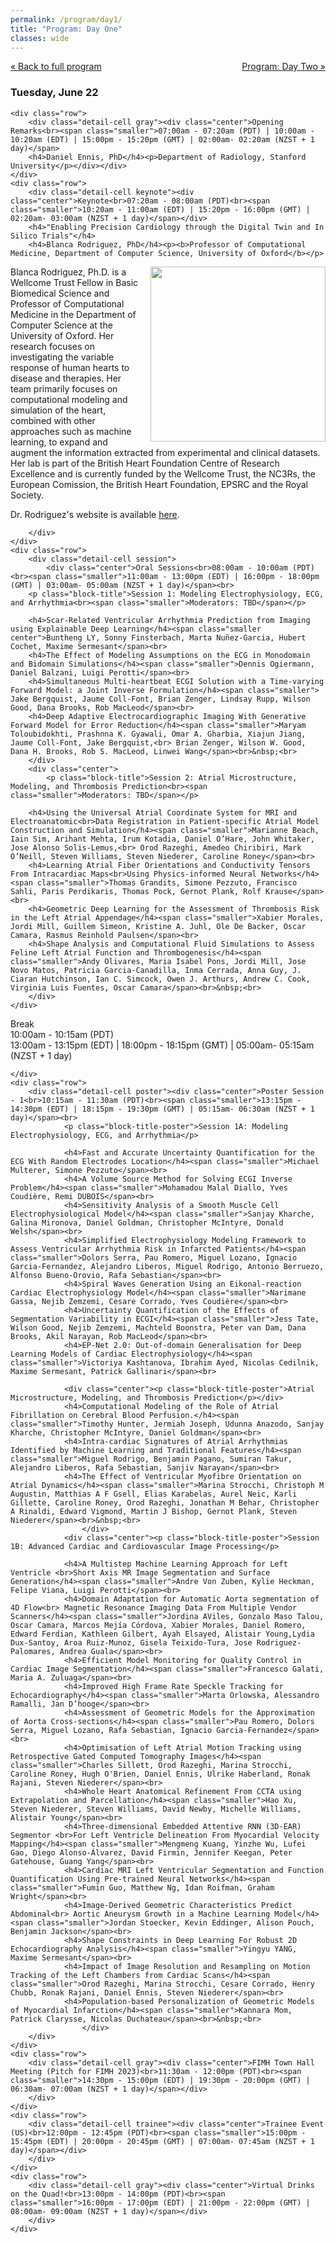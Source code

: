 ```yaml
---
permalink: /program/day1/
title: "Program: Day One"
classes: wide
---
```


<a href="/program/" class="smaller">&laquo; Back to full program</a><a style="float:right;" href="/program/day2/" class="smaller">Program: Day Two &raquo;</a>
<div class="day-detail">
<h3 class="date">Tuesday, June 22</h3>

	<div class="row">
		<div class="detail-cell gray"><div class="center">Opening Remarks<br><span class="smaller">07:00am - 07:20am (PDT) | 10:00am - 10:20am (EDT) | 15:00pm - 15:20pm (GMT) | 02:00am- 02:20am (NZST + 1 day)</span>
		<h4>Daniel Ennis, PhD</h4><p>Department of Radiology, Stanford University</p></div></div>
	</div>
	<div class="row">
		<div class="detail-cell keynote"><div class="center">Keynote<br>07:20am - 08:00am (PDT)<br><span class="smaller">10:20am - 11:00am (EDT) | 15:20pm - 16:00pm (GMT) | 02:20am- 03:00am (NZST + 1 day)</span></div>
		<h4>"Enabling Precision Cardiology through the Digital Twin and In Silico Trials"</h4>
		<h4>Blanca Rodriguez, PhD</h4><p><b>Professor of Computational Medicine, Department of Computer Science, University of Oxford</b></p>

<p><img align="right" src="/assets/images/BlancaRodriguez.jpg" width="280" style="margin-left: 12px;">Blanca Rodriguez, Ph.D. is a Wellcome Trust Fellow in Basic Biomedical Science and Professor of Computational Medicine in the Department of Computer Science at the University of Oxford. Her research focuses on investigating the variable response of human hearts to disease and therapies. Her team primarily focuses on computational modeling and simulation of the heart, combined with other approaches such as machine learning, to expand and augment the information extracted from experimental and clinical datasets. Her lab is part of the British Heart Foundation Centre of Research Excellence and is currently funded by the Wellcome Trust, the NC3Rs, the European Comission, the British Heart Foundation, EPSRC and the Royal Society. </p>
<p>Dr. Rodriguez's website is available <a href="https://www.cs.ox.ac.uk/people/blanca.rodriguez" target="_blank">here</a>.</p>
		
		</div>
	</div>	
	<div class="row">
		<div class="detail-cell session">
			<div class="center">Oral Sessions<br>08:00am - 10:00am (PDT)<br><span class="smaller">11:00am - 13:00pm (EDT) | 16:00pm - 18:00pm (GMT) | 03:00am- 05:00am (NZST + 1 day)</span><br>
		<p class="block-title">Session 1: Modeling Electrophysiology, ECG, and Arrhythmia<br><span class="smaller">Moderators: TBD</span></p>
			
		<h4>Scar-Related Ventricular Arrhythmia Prediction from Imaging using Explainable Deep Learning</h4><span class="smaller center">Buntheng LY, Sonny Finsterbach, Marta Nuñez-Garcia, Hubert Cochet, Maxime Sermesant</span><br>
		<h4>The Effect of Modeling Assumptions on the ECG in Monodomain and Bidomain Simulations</h4><span class="smaller">Dennis Ogiermann, Daniel Balzani, Luigi Perotti</span><br>
		<h4>Simultaneous Multi-heartbeat ECGI Solution with a Time-varying Forward Model: a Joint Inverse Formulation</h4><span class="smaller"> Jake Bergquist, Jaume Coll-Font, Brian Zenger, Lindsay Rupp, Wilson Good, Dana Brooks, Rob MacLeod</span><br>
		<h4>Deep Adaptive Electrocardiographic Imaging With Generative Forward Model for Error Reduction</h4><span class="smaller">Maryam Toloubidokhti, Prashnna K. Gyawali, Omar A. Gharbia, Xiajun Jiang, Jaume Coll-Font, Jake Bergquist,<br> Brian Zenger, Wilson W. Good, Dana H. Brooks, Rob S. MacLeod, Linwei Wang</span><br>&nbsp;<br>
		</div>
		<div class="center">
			<p class="block-title">Session 2: Atrial Microstructure, Modeling, and Thrombosis Prediction<br><span class="smaller">Moderators: TBD</span></p>
			
		<h4>Using the Universal Atrial Coordinate System for MRI and Electroanatomic<br>Data Registration in Patient-specific Atrial Model Construction and Simulation</h4><span class="smaller">Marianne Beach, Iain Sim, Arihant Mehta, Irum Kotadia, Daniel O’Hare, John Whitaker, Jose Alonso Solis-Lemus,<br> Orod Razeghi, Amedeo Chiribiri, Mark O’Neill, Steven Williams, Steven Niederer, Caroline Roney</span><br>
		<h4>Learning Atrial Fiber Orientations and Conductivity Tensors From Intracardiac Maps<br>Using Physics-informed Neural Networks</h4><span class="smaller">Thomas Grandits, Simone Pezzuto, Francisco Sahli, Paris Perdikaris, Thomas Pock, Gernot Plank, Rolf Krause</span><br>
		<h4>Geometric Deep Learning for the Assessment of Thrombosis Risk in the Left Atrial Appendage</h4><span class="smaller">Xabier Morales, Jordi Mill, Guillem Simeon, Kristine A. Juhl, Ole De Backer, Oscar Camara, Rasmus Reinhold Paulsen</span><br>
		<h4>Shape Analysis and Computational Fluid Simulations to Assess Feline Left Atrial Function and Thrombogenesis</h4><span class="smaller">Andy Olivares, Maria Isabel Pons, Jordi Mill, Jose Novo Matos, Patricia Garcia-Canadilla, Inma Cerrada, Anna Guy, J. Ciaran Hutchinson, Ian C. Simcock, Owen J. Arthurs, Andrew C. Cook, Virginia Luis Fuentes, Oscar Camara</span><br>&nbsp;<br>
		</div>
	</div>	
</div>
	<div class="row">
		<div class="detail-cell">		
			<div class="center">
Break<br>10:00am - 10:15am (PDT)<br><span class="smaller">13:00am - 13:15pm (EDT) | 18:00pm - 18:15pm (GMT) | 05:00am- 05:15am (NZST + 1 day)</span>
					</div>

	</div>
	<div class="row">
		<div class="detail-cell poster"><div class="center">Poster Session - 1<br>10:15am - 11:30am (PDT)<br><span class="smaller">13:15pm - 14:30pm (EDT) | 18:15pm - 19:30pm (GMT) | 05:15am- 06:30am (NZST + 1 day)</span><br>
				<p class="block-title-poster">Session 1A: Modeling Electrophysiology, ECG, and Arrhythmia</p>
	
				<h4>Fast and Accurate Uncertainty Quantification for the ECG With Random Electrodes Location</h4><span class="smaller">Michael Multerer, Simone Pezzuto</span><br>
				<h4>A Volume Source Method for Solving ECGI Inverse Problem</h4><span class="smaller">Mohamadou Malal Diallo, Yves Coudière, Remi DUBOIS</span><br>
				<h4>Sensitivity Analysis of a Smooth Muscle Cell Electrophysiological Model</h4><span class="smaller">Sanjay Kharche, Galina Mironova, Daniel Goldman, Christopher McIntyre, Donald Welsh</span><br>
				<h4>Simplified Electrophysiology Modeling Framework to Assess Ventricular Arrhythmia Risk in Infarcted Patients</h4><span class="smaller">Dolors Serra, Pau Romero, Miguel Lozano, Ignacio Garcia-Fernandez, Alejandro Liberos, Miguel Rodrigo, Antonio Berruezo, Alfonso Bueno-Orovio, Rafa Sebastian</span><br>
				<h4>Spiral Waves Generation Using an Eikonal-reaction Cardiac Electrophysiology Model</h4><span class="smaller">Narimane Gassa, Nejib Zemzemi, Cesare Corrado, Yves Coudière</span><br>
				<h4>Uncertainty Quantification of the Effects of Segmentation Variability in ECGI</h4><span class="smaller">Jess Tate, Wilson Good, Nejib Zemzemi, Machteld Boonstra, Peter van Dam, Dana Brooks, Akil Narayan, Rob MacLeod</span><br>
				<h4>EP-Net 2.0: Out-of-domain Generalisation for Deep Learning Models of Cardiac Electrophysiology</h4><span class="smaller">Victoriya Kashtanova, Ibrahim Ayed, Nicolas Cedilnik, Maxime Sermesant, Patrick Gallinari</span><br>

				<div class="center"><p class="block-title-poster">Atrial Microstructure, Modeling, and Thrombosis Prediction</p></div>
				<h4>Computational Modeling of the Role of Atrial Fibrillation on Cerebral Blood Perfusion.</h4><span class="smaller">Timothy Hunter, Jermiah Joseph, Udunna Anazodo, Sanjay Kharche, Christopher McIntyre, Daniel Goldman</span><br>
				<h4>Intra-cardiac Signatures of Atrial Arrhythmias Identified by Machine Learning and Traditional Features</h4><span class="smaller">Miguel Rodrigo, Benjamin Pagano, Sumiran Takur, Alejandro Liberos, Rafa Sebastian, Sanjiv Narayan</span><br>
				<h4>The Effect of Ventricular Myofibre Orientation on Atrial Dynamics</h4><span class="smaller">Marina Strocchi, Christoph M Augustin, Matthias A F Gsell, Elias Karabelas, Aurel Neic, Karli Gillette, Caroline Roney, Orod Razeghi, Jonathan M Behar, Christopher A Rinaldi, Edward Vigmond, Martin J Bishop, Gernot Plank, Steven Niederer</span><br>&nbsp;<br>
					</div>
				<div class="center"><p class="block-title-poster">Session 1B: Advanced Cardiac and Cardiovascular Image Processing</p>
			
				<h4>A Multistep Machine Learning Approach for Left Ventricle <br>Short Axis MR Image Segmentation and Surface Generation</h4><span class="smaller">Andre Von Zuben, Kylie Heckman, Felipe Viana, Luigi Perotti</span><br>
				<h4>Domain Adaptation for Automatic Aorta segmentation of 4D Flow<br> Magnetic Resonance Imaging Data From Multiple Vendor Scanners</h4><span class="smaller">Jordina AViles, Gonzalo Maso Talou, Oscar Camara, Marcos Mejía Córdova, Xabier Morales, Daniel Romero, Edward Ferdian, Kathleen Gilbert, Ayah Elsayed, Alistair Young,Lydia Dux-Santoy, Aroa Ruiz-Munoz, Gisela Teixido-Tura, Jose Rodriguez-Palomares, Andrea Guala</span><br>
				<h4>Efficient Model Monitoring for Quality Control in Cardiac Image Segmentation</h4><span class="smaller">Francesco Galati, Maria A. Zuluaga</span><br>
				<h4>Improved High Frame Rate Speckle Tracking for Echocardiography</h4><span class="smaller">Marta Orlowska, Alessandro Ramalli, Jan D’hooge</span><br>
				<h4>Assessment of Geometric Models for the Approximation of Aorta Cross-sections</h4><span class="smaller">Pau Romero, Dolors Serra, Miguel Lozano, Rafa Sebastian, Ignacio Garcia-Fernandez</span><br>
				<h4>Optimisation of Left Atrial Motion Tracking using Retrospective Gated Computed Tomography Images</h4><span class="smaller">Charles Sillett, Orod Razeghi, Marina Strocchi, Caroline Roney, Hugh O'Brien, Daniel Ennis, Ulrike Haberland, Ronak Rajani, Steven Niederer</span><br>
				<h4>Whole Heart Anatomical Refinement From CCTA using Extrapolation and Parcellation</h4><span class="smaller">Hao Xu, Steven Niederer, Steven Williams, David Newby, Michelle Williams, Alistair Young</span><br>
				<h4>Three-dimensional Embedded Attentive RNN (3D-EAR) Segmentor <br>For Left Ventricle Delineation From Myocardial Velocity Mapping</h4><span class="smaller">Mengmeng Kuang, Yinzhe Wu, Lufei Gao, Diego Alonso-Álvarez, David Firmin, Jennifer Keegan, Peter Gatehouse, Guang Yang</span><br>
				<h4>Cardiac MRI Left Ventricular Segmentation and Function Quantification Using Pre-trained Neural Networks</h4><span class="smaller">Fumin Guo, Matthew Ng, Idan Roifman, Graham Wright</span><br>
				<h4>Image-Derived Geometric Characteristics Predict Abdominal<br> Aortic Aneurysm Growth in a Machine Learning Model</h4><span class="smaller">Jordan Stoecker, Kevin Eddinger, Alison Pouch, Benjamin Jackson</span><br>
				<h4>Shape Constraints in Deep Learning For Robust 2D Echocardiography Analysis</h4><span class="smaller">Yingyu YANG, Maxime Sermesant</span><br>
				<h4>Impact of Image Resolution and Resampling on Motion Tracking of the Left Chambers from Cardiac Scans</h4><span class="smaller">Orod Razeghi, Marina Strocchi, Cesare Corrado, Henry Chubb, Ronak Rajani, Daniel Ennis, Steven Niederer</span><br>
				<h4>Population-based Personalization of Geometric Models of Myocardial Infarction</h4><span class="smaller">Kannara Mom, Patrick Clarysse, Nicolas Duchateau</span><br>&nbsp;<br>
					</div>
		</div>
	</div>		
	<div class="row">
		<div class="detail-cell gray"><div class="center">FIMH Town Hall Meeting (Pitch for FIMH 2023)<br>11:30am - 12:00pm (PDT)<br><span class="smaller">14:30pm - 15:00pm (EDT) | 19:30pm - 20:00pm (GMT) | 06:30am- 07:00am (NZST + 1 day)</span></div>
		</div>
	</div>	
	<div class="row">
		<div class="detail-cell trainee"><div class="center">Trainee Event (US)<br>12:00pm - 12:45pm (PDT)<br><span class="smaller">15:00pm - 15:45pm (EDT) | 20:00pm - 20:45pm (GMT) | 07:00am- 07:45am (NZST + 1 day)</span></div>
		</div>
	</div>	
	<div class="row">
		<div class="detail-cell gray"><div class="center">Virtual Drinks on the Quad!<br>13:00pm - 14:00pm (PDT)<br><span class="smaller">16:00pm - 17:00pm (EDT) | 21:00pm - 22:00pm (GMT) | 08:00am- 09:00am (NZST + 1 day)</span></div>
		</div>
	</div>					
</div>
